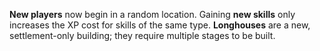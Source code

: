 <b>New players</b> now begin in a random location. Gaining <b>new skills</b> only increases the XP cost for skills of the same type.
<b>Longhouses</b> are a new, settlement-only building; they require multiple stages to be built.

